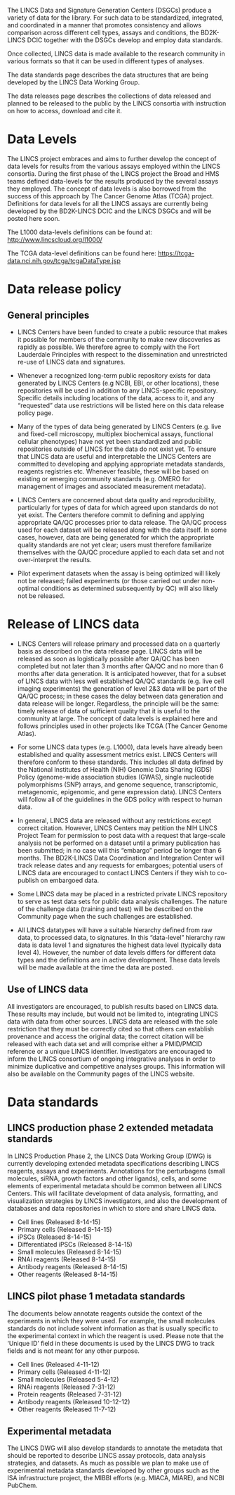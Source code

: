 The LINCS Data and Signature Generation Centers (DSGCs) produce a variety of data for the library. For such data to be standardized, integrated, and coordinated in a manner that promotes consistency and allows comparison across different cell types, assays and conditions, the BD2K-LINCS DCIC together with the DSGCs develop and employ data standards.

Once collected, LINCS data is made available to the research community in various formats so that it can be used in different types of analyses.

The data standards page describes the data structures that are being developed by the LINCS Data Working Group.

The data releases page describes the collections of data released and planned to be released to the public by the LINCS consortia with instruction on how to access, download and cite it.

# Data Levels

The LINCS project embraces and aims to further develop the concept of data levels for results from the various assays employed within the LINCS consortia. During the first phase of the LINCS project the Broad and HMS teams defined data-levels for the results produced by the several assays they employed. The concept of data levels is also borrowed from the success of this approach by The Cancer Genome Atlas (TCGA) project. Definitions for data levels for all the LINCS assays are currently being developed by the BD2K-LINCS DCIC and the LINCS DSGCs and will be posted here soon.

The L1000 data-levels definitions can be found at: http://www.lincscloud.org/l1000/

The TCGA data-level definitions can be found here: https://tcga-data.nci.nih.gov/tcga/tcgaDataType.jsp

# Data release policy

## General principles

* LINCS Centers have been funded to create a public resource that makes it possible for members of the community to make new discoveries as rapidly as possible. We therefore agree to comply with the Fort Lauderdale Principles with respect to the dissemination and unrestricted re-use of LINCS data and signatures.

* Whenever a recognized long-term public repository exists for data generated by LINCS Centers (e.g NCBI, EBI, or other locations), these repositories will be used in addition to any LINCS-specific repository. Specific details including locations of the data, access to it, and any “requested” data use restrictions will be listed here on this data release policy page.

* Many of the types of data being generated by LINCS Centers (e.g. live and fixed-cell microscopy, multiplex biochemical assays, functional cellular phenotypes) have not yet been standardized and public repositories outside of LINCS for the data do not exist yet. To ensure that LINCS data are useful and interpretable the LINCS Centers are committed to developing and applying appropriate metadata standards, reagents registries etc. Whenever feasible, these will be based on existing or emerging community standards (e.g. OMERO for management of images and associated measurement metadata).

* LINCS Centers are concerned about data quality and reproducibility, particularly for types of data for which agreed upon standards do not yet exist. The Centers therefore commit to defining and applying appropriate QA/QC processes prior to data release. The QA/QC process used for each dataset will be released along with the data itself. In some cases, however, data are being generated for which the appropriate quality standards are not yet clear; users must therefore familiarize themselves with the QA/QC procedure applied to each data set and not over-interpret the results.

* Pilot experiment datasets when the assay is being optimized will likely not be released; failed experiments (or those carried out under non-optimal conditions as determined subsequently by QC) will also likely not be released.

# Release of LINCS data

* LINCS Centers will release primary and processed data on a quarterly basis as described on the data release page. LINCS data will be released as soon as logistically possible after QA/QC has been completed but not later than 3 months after QA/QC and no more than 6 months after data generation. It is anticipated however, that for a subset of LINCS data with less well established QA/QC standards (e.g. live cell imaging experiments) the generation of level 2&3 data will be part of the QA/QC process; in these cases the delay between data generation and data release will be longer. Regardless, the principle will be the same: timely release of data of sufficient quality that it is useful to the community at large. The concept of data levels is explained here and follows principles used in other projects like TCGA (The Cancer Genome Atlas).

* For some LINCS data types (e.g. L1000), data levels have already been established and quality assessment metrics exist. LINCS Centers will therefore conform to these standards. This includes all data defined by the National Institutes of Health (NIH) Genomic Data Sharing (GDS) Policy (genome-wide association studies (GWAS), single nucleotide polymorphisms (SNP) arrays, and genome sequence, transcriptomic, metagenomic, epigenomic, and gene expression data). LINCS Centers will follow all of the guidelines in the GDS policy with respect to human data.

* In general, LINCS data are released without any restrictions except correct citation. However, LINCS Centers may petition the NIH LINCS Project Team for permission to post data with a request that large-scale analysis not be performed on a dataset until a primary publication has been submitted; in no case will this “embargo” period be longer than 6 months. The BD2K-LINCS Data Coordination and Integration Center will track release dates and any requests for embargoes; potential users of LINCS data are encouraged to contact LINCS Centers if they wish to co-publish on embargoed data.

* Some LINCS data may be placed in a restricted private LINCS repository to serve as test data sets for public data analysis challenges. The nature of the challenge data (training and test) will be described on the Community page when the such challenges are established.

* All LINCS datatypes will have a suitable hierarchy defined from raw data, to processed data, to signatures. In this “data-level” hierarchy raw data is data level 1 and signatures the highest data level (typically data level 4). However, the number of data levels differs for different data types and the definitions are in active development. These data levels will be made available at the time the data are posted.

## Use of LINCS data

All investigators are encouraged, to publish results based on LINCS data. These results may include, but would not be limited to, integrating LINCS data with data from other sources. LINCS data are released with the sole restriction that they must be correctly cited so that others can establish provenance and access the original data; the correct citation will be released with each data set and will comprise either a PMID/PMCID reference or a unique LINCS identifier. Investigators are encouraged to inform the LINCS consortium of ongoing integrative analyses in order to minimize duplicative and competitive analyses groups. This information will also be available on the Community pages of the LINCS website.

# Data standards

## LINCS production phase 2 extended metadata standards

In LINCS Production Phase 2, the LINCS Data Working Group (DWG) is currently developing extended metadata specifications describing LINCS reagents, assays and experiments. Annotations for the perturbagens (small molecules, siRNA, growth factors and other ligands), cells, and some elements of experimental metadata should be common between all LINCS Centers. This will facilitate development of data analysis, formatting, and visualization strategies by LINCS investigators, and also the development of databases and data repositories in which to store and share LINCS data.

* Cell lines (Released 8-14-15)
* Primary cells (Released 8-14-15)
* iPSCs (Released 8-14-15)
* Differentiated iPSCs (Released 8-14-15)
* Small molecules (Released 8-14-15)
* RNAi reagents (Released 8-14-15)
* Antibody reagents (Released 8-14-15)
* Other reagents (Released 8-14-15)

## LINCS pilot phase 1 metadata standards

The documents below annotate reagents outside the context of the experiments in which they were used. For example, the small molecules standards do not include solvent information as that is usually specific to the experimental context in which the reagent is used. Please note that the ‘Unique ID’ field in these documents is used by the LINCS DWG to track fields and is not meant for any other purpose.

* Cell lines (Released 4-11-12)
* Primary cells (Released 4-11-12)
* Small molecules (Released 5-4-12)
* RNAi reagents (Released 7-31-12)
* Protein reagents (Released 7-31-12)
* Antibody reagents (Released 10-12-12)
* Other reagents (Released 11-7-12)

## Experimental metadata

The LINCS DWG will also develop standards to annotate the metadata that should be reported to describe LINCS assay protocols, data analysis strategies, and datasets. As much as possible we plan to make use of experimental metadata standards developed by other groups such as the ISA infrastructure project, the MIBBI efforts (e.g. MIACA, MIARE), and NCBI PubChem.
